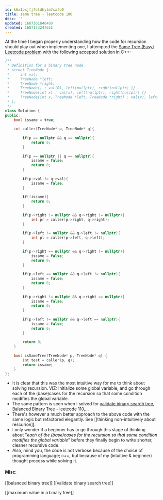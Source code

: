```yaml
---
id: k6x1pxjfj7oldhylm7xxfo0
title: same tree - leetcode 100
desc: ''
updated: 1687301846400
created: 1687173247651
---
```


At the time I began properly understanding how the code for recursion should play out when implementing one, I attempted the [Same Tree (Easy) Leetcode problem](https://leetcode.com/problems/same-tree/) with the following accepted solution in C++:

```cpp
/**
 * Definition for a binary tree node.
 * struct TreeNode {
 *     int val;
 *     TreeNode *left;
 *     TreeNode *right;
 *     TreeNode() : val(0), left(nullptr), right(nullptr) {}
 *     TreeNode(int x) : val(x), left(nullptr), right(nullptr) {}
 *     TreeNode(int x, TreeNode *left, TreeNode *right) : val(x), left(left), right(right) {}
 * };
 */
class Solution {
public:
    bool issame = true;
    
    int caller(TreeNode* p, TreeNode* q){
        
        if(p == nullptr && q == nullptr){
            return 0;
        }
        
        if(p == nullptr || q == nullptr){
            issame = false;
            return 0;
        }
    
        if(p->val != q->val){
            issame = false;
        }
        
        if(!issame){
            return 0;
        }
        
        if(p->right != nullptr && q->right != nullptr){
            int pr = caller(p->right, q->right);
        }
        
        if(p->left != nullptr && q->left != nullptr){
            int pl = caller(p->left, q->left);
        }
        
        if(p->right == nullptr && q->right != nullptr){
            issame = false;
            return 0;
        }
        
        if(p->left == nullptr && q->left != nullptr){
            issame = false;
            return 0;
        }
        
        if(p->right != nullptr && q->right == nullptr){
            issame = false;
            return 0;
        }
        
        if(p->left != nullptr && q->left == nullptr){
            issame = false;
            return 0;
        }
        
        return 0;
    }
    
    bool isSameTree(TreeNode* p, TreeNode* q) {
        int test = caller(p, q);
        return issame;
    }
};
```

- It is clear that this was the most intuitive way for me to think about solving recursion. VIZ: Initialize some global variable, and go through each of the (base)cases for the recursion so that some condition modifies the global variable.
- The same pattern is seen when I solved for [validate binary search tree](), [Balanced Binary Tree - leetcode 110](),...
- There's however a much better approach to the above code with the same logic but refactored elegantly. See [[thinking non-intuitively about rescurion]].
- I only wonder if a beginner has to go through this stage of thinking about "_each of the (base)cases for the recursion so that some condition modifies the global variable_" before they finally begin to write shorter, cleaner recursive code.
- Also, mind you, the code is not verbose because of the choice of programming language; c++, but because of my (intuitive & beginner) thought process while solving it.

#### Misc:
[[balanced binary tree]]
[[validate binary search tree]]

[[maximum value in a binary tree]]
